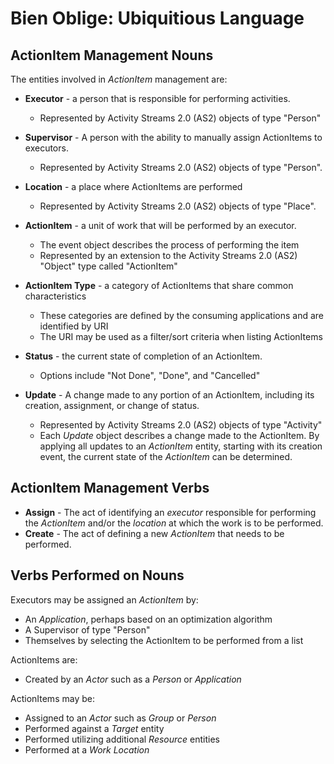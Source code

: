 # Bien Oblige: Ubiquitious Language

## ActionItem Management Nouns

The entities involved in *ActionItem* management are:

* **Executor** - a person that is responsible for performing activities.
  * Represented by Activity Streams 2.0 (AS2) objects of type "Person"
* **Supervisor** - A person with the ability to manually assign ActionItems to executors.
  * Represented by Activity Streams 2.0 (AS2) objects of type "Person".
* **Location** - a place where ActionItems are performed
  * Represented by Activity Streams 2.0 (AS2) objects of type "Place".
* **ActionItem** - a unit of work that will be performed by an executor.
  * The event object describes the process of performing the item
  * Represented by an extension to the Activity Streams 2.0 (AS2) "Object" type called "ActionItem"
* **ActionItem Type** - a category of ActionItems that share common characteristics
  * These categories are defined by the consuming applications and are identified by URI
  * The URI may be used as a filter/sort criteria when listing ActionItems
* **Status** - the current state of completion of an ActionItem.
  * Options include "Not Done", "Done", and "Cancelled"

* **Update** - A change made to any portion of an ActionItem, including its creation, assignment, or change of status.
  * Represented by Activity Streams 2.0 (AS2) objects of type "Activity"
  * Each *Update* object describes a change made to the ActionItem. By applying all updates to an *ActionItem* entity, starting with its creation event, the current state of the *ActionItem* can be determined.

## ActionItem Management Verbs

* **Assign** - The act of identifying an *executor* responsible for performing the *ActionItem* and/or the *location* at which the work is to be performed.
* **Create** - The act of defining a new *ActionItem* that needs to be performed.

## Verbs Performed on Nouns

Executors may be assigned an *ActionItem* by:

* An *Application*, perhaps based on an optimization algorithm
* A Supervisor of type "Person"
* Themselves by selecting the ActionItem to be performed from a list

ActionItems are:

* Created by an *Actor* such as a *Person* or *Application*

ActionItems may be:

* Assigned to an *Actor* such as *Group* or *Person*
* Performed against a *Target* entity
* Performed utilizing additional *Resource* entities
* Performed at a *Work Location*
